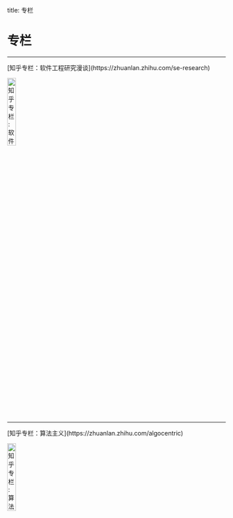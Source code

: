 title: 专栏 

# 专栏
<hr>
[知乎专栏：软件工程研究漫谈](https://zhuanlan.zhihu.com/se-research)

<!-- ![知乎专栏](../../../static/photo/jyy-zhihu-column.png) -->
<img src="../../../static/photo/jyy-zhihu-column.png" alt = "知乎专栏: 软件工程研究漫谈" style="width: 20%; height: 20%"/>​
<hr>
[知乎专栏：算法主义](https://zhuanlan.zhihu.com/algocentric)

<!-- ![知乎专栏](../../../static/photo/hy-zhihu-column.png) -->
<img src="../../../static/photo/hy-zhihu-column.png" alt = "知乎专栏: 算法主义" style="width: 20%; height: 20%"/>​

